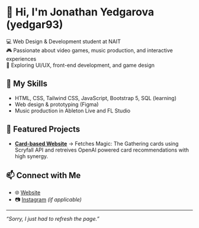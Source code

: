 # 👋 Hi, I'm Jonathan Yedgarova (yedgar93)

💻 Web Design & Development student at NAIT  
🎮 Passionate about video games, music production, and interactive experiences  
🎨 Exploring UI/UX, front-end development, and game design  

## 🚀 My Skills
- HTML, CSS, Tailwind CSS, JavaScript, Bootstrap 5, SQL (learning)
- Web design & prototyping (Figma)
- Music production in Ableton Live and FL Studio

## 📌 Featured Projects
- **[Card-based Website](https://github.com/yedgar93/card-project)** → Fetches Magic: The Gathering cards using Scryfall API and retreives OpenAI powered card recommendations with high synergy.

## 📫 Connect with Me
- 🌐 [Website](https://design.yedgar.ca)
- 📷 [Instagram](https://instagram.com/yedgar) *(if applicable)*

---
*“Sorry, I just had to refresh the page.”*
